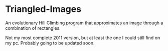 # Triangled-Images
An evolutionary Hill Climbing program that approximates an image through a combination of rectangles.

Not my most complete 2011 version, but at least the one I could still find on my pc. Probably going to be updated soon.

